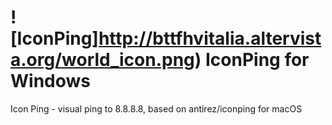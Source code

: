 # ![IconPing]http://bttfhvitalia.altervista.org/world_icon.png) IconPing for Windows
Icon Ping - visual ping to 8.8.8.8, based on antirez/iconping for macOS
